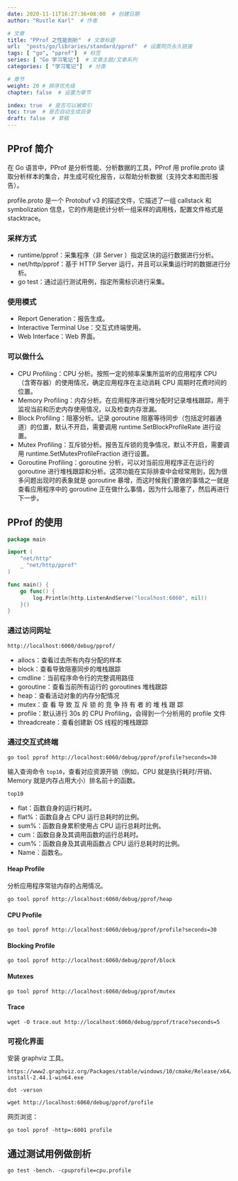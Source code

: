 ```yaml
---
date: 2020-11-11T16:27:36+08:00  # 创建日期
author: "Rustle Karl"  # 作者

# 文章
title: "PProf 之性能剖析"  # 文章标题
url:  "posts/go/libraries/standard/pprof"  # 设置网页永久链接
tags: [ "go", "pprof"]  # 标签
series: [ "Go 学习笔记"]  # 文章主题/文章系列
categories: [ "学习笔记"]  # 分类

# 章节
weight: 20 # 排序优先级
chapter: false  # 设置为章节

index: true  # 是否可以被索引
toc: true  # 是否自动生成目录
draft: false  # 草稿
---
```


## PProf 简介

在 Go 语言中，PProf 是分析性能、分析数据的工具，PProf 用 profile.proto 读取分析样本的集合，并生成可视化报告，以帮助分析数据（支持文本和图形报告）。

profile.proto 是一个 Protobuf v3 的描述文件，它描述了一组 callstack 和 symbolization 信息，它的作用是统计分析一组采样的调用栈，配置文件格式是 stacktrace。

### 采样方式

- runtime/pprof：采集程序（非 Server ）指定区块的运行数据进行分析。
- net/http/pprof：基于 HTTP Server 运行，并且可以采集运行时的数据进行分析。
- go test：通过运行测试用例，指定所需标识进行采集。

### 使用模式

- Report Generation：报告生成。
- Interactive Terminal Use：交互式终端使用。
- Web Interface：Web 界面。

### 可以做什么

- CPU Profiling：CPU 分析。按照一定的频率采集所监听的应用程序 CPU （含寄存器）的使用情况，确定应用程序在主动消耗 CPU 周期时花费时间的位置。
- Memory Profiling：内存分析。在应用程序进行堆分配时记录堆栈跟踪，用于监视当前和历史内存使用情况，以及检查内存泄漏。
- Block Profiling：阻塞分析。记录 goroutine 阻塞等待同步（包括定时器通道）的位置，默认不开启，需要调用 runtime.SetBlockProfileRate 进行设置。
- Mutex Profiling：互斥锁分析。报告互斥锁的竞争情况，默认不开启，需要调用 runtime.SetMutexProfileFraction 进行设置。
- Goroutine Profiling：goroutine 分析，可以对当前应用程序正在运行的 goroutine 进行堆栈跟踪和分析。这项功能在实际排查中会经常用到，因为很多问题出现时的表象就是 goroutine 暴增，而这时候我们要做的事情之一就是查看应用程序中的 goroutine 正在做什么事情，因为什么阻塞了，然后再进行下一步。

## PProf 的使用

```go
package main

import (
	"net/http"
	_ "net/http/pprof"
)

func main() {
	go func() {
		log.Println(http.ListenAndServe("localhost:6060", nil))
	}()
}
```

### 通过访问网址

```url
http://localhost:6060/debug/pprof/
```

- allocs：查看过去所有内存分配的样本
- block：查看导致阻塞同步的堆栈跟踪
- cmdline：当前程序命令行的完整调用路径
- goroutine：查看当前所有运行的 goroutines 堆栈跟踪
- heap：查看活动对象的内存分配情况
- mutex：查 看 导 致 互 斥 锁 的 竞 争 持 有 者 的 堆 栈 跟 踪
- profile：默认进行 30s 的 CPU Profiling，会得到一个分析用的 profile 文件
- threadcreate：查看创建新 OS 线程的堆栈跟踪

### 通过交互式终端

```shell
go tool pprof http://localhost:6060/debug/pprof/profile?seconds=30
```

输入查询命令 `top10`，查看对应资源开销（例如，CPU 就是执行耗时/开销、Memory 就是内存占用大小）排名前十的函数。

```shell
top10
```

- flat：函数自身的运行耗时。
- flat%：函数自身占 CPU 运行总耗时的比例。
- sum%：函数自身累积使用占 CPU 运行总耗时比例。
- cum：函数自身及其调用函数的运行总耗时。
- cum%：函数自身及其调用函数占 CPU 运行总耗时的比例。
- Name：函数名。


#### Heap Profile

分析应用程序常驻内存的占用情况。

```shell
go tool pprof http://localhost:6060/debug/pprof/heap
```

#### CPU Profile

```shell
go tool pprof http://localhost:6060/debug/pprof/profile?seconds=30
```

#### Blocking Profile

```shell
go tool pprof http://localhost:6060/debug/pprof/block
```

#### Mutexes

```shell
go tool pprof http://localhost:6060/debug/pprof/mutex
```

#### Trace

```shell
wget -O trace.out http://localhost:6060/debug/pprof/trace?seconds=5
```

### 可视化界面

安装 graphviz 工具。

```shell
https://www2.graphviz.org/Packages/stable/windows/10/cmake/Release/x64/graphviz-install-2.44.1-win64.exe
```

```shell
dot -verson
```

```shell
wget http://localhost:6060/debug/pprof/profile
```

网页浏览：

```shell
go tool pprof -http=:6001 profile
```

## 通过测试用例做剖析

```shell
go test -bench. -cpuprofile=cpu.profile
```


```go

```

```go

```

```go

```

